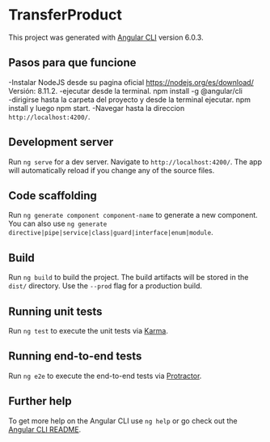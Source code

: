 # TransferProduct

This project was generated with [Angular CLI](https://github.com/angular/angular-cli) version 6.0.3.


## Pasos para que funcione

  -Instalar NodeJS desde su pagina oficial https://nodejs.org/es/download/ Versión: 8.11.2.
  -ejecutar desde la terminal.
    npm install -g @angular/cli   
  -dirigirse hasta la carpeta del proyecto y desde la terminal ejecutar.
    npm install y luego npm start.
  -Navegar hasta la direccion `http://localhost:4200/`.

## Development server

Run `ng serve` for a dev server. Navigate to `http://localhost:4200/`. The app will automatically reload if you change any of the source files.

## Code scaffolding

Run `ng generate component component-name` to generate a new component. You can also use `ng generate directive|pipe|service|class|guard|interface|enum|module`.

## Build

Run `ng build` to build the project. The build artifacts will be stored in the `dist/` directory. Use the `--prod` flag for a production build.

## Running unit tests

Run `ng test` to execute the unit tests via [Karma](https://karma-runner.github.io).

## Running end-to-end tests

Run `ng e2e` to execute the end-to-end tests via [Protractor](http://www.protractortest.org/).

## Further help

To get more help on the Angular CLI use `ng help` or go check out the [Angular CLI README](https://github.com/angular/angular-cli/blob/master/README.md).

